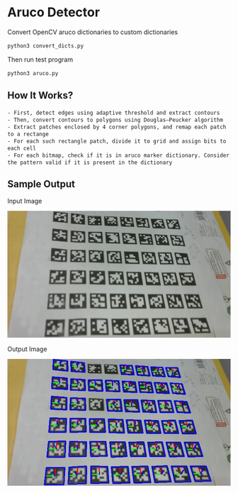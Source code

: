 # Aruco Detector
Convert OpenCV aruco dictionaries to custom dictionaries
```bash
python3 convert_dicts.py
```
Then run test program
```bash
python3 aruco.py
```

## How It Works?

    - First, detect edges using adaptive threshold and extract contours
    - Then, convert contours to polygons using Douglas–Peucker algorithm
    - Extract patches enclosed by 4 corner polygons, and remap each patch to a rectange
    - For each such rectangle patch, divide it to grid and assign bits to each cell
    - For each bitmap, check if it is in aruco marker dictionary. Consider the pattern valid if it is present in the dictionary
  
## Sample Output
Input Image

![Input image](test_image.jpg)

Output Image

![Input image](output_image.jpg)